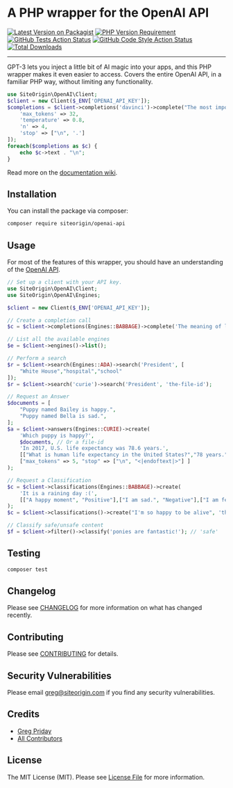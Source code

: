 # A PHP wrapper for the OpenAI API

[![Latest Version on Packagist](https://badgen.net/packagist/v/siteorigin/openai-api)](https://packagist.org/packages/siteorigin/openai-api)
[![PHP Version Requirement](https://badgen.net/packagist/php/siteorigin/openai-api)](https://packagist.org/packages/siteorigin/openai-api)
[![GitHub Tests Action Status](https://github.com/siteorigin/openai-api/actions/workflows/run-tests.yml/badge.svg)](https://github.com/siteorigin/openai-api/actions?query=workflow%3ATests+branch%3Amaster)
[![GitHub Code Style Action Status](https://github.com/siteorigin/openai-api/actions/workflows/php-cs-fixer.yml/badge.svg)](https://github.com/siteorigin/openai-api/actions?query=workflow%3A"Check+%26+fix+styling"+branch%3Amaster)
[![Total Downloads](https://badgen.net/packagist/dt/siteorigin/openai-api)](https://packagist.org/packages/siteorigin/openai-api)

---

GPT-3 lets you inject a little bit of AI magic into your apps, and this PHP wrapper makes it even easier to access. Covers the entire OpenAI API, in a familiar PHP way, without limiting any functionality.

```php
use SiteOrigin\OpenAI\Client;
$client = new Client($_ENV['OPENAI_API_KEY']);
$completions = $client->completions('davinci')->complete("The most important technology for humanity is", [
    'max_tokens' => 32,
    'temperature' => 0.8,
    'n' => 4,
    'stop' => ["\n", '.']
]);
foreach($completions as $c) {
    echo $c->text . "\n";
}
```

Read more on the [documentation wiki](https://github.com/siteorigin/openai-api/wiki).

## Installation

You can install the package via composer:

```bash
composer require siteorigin/openai-api
```

## Usage

For most of the features of this wrapper, you should have an understanding of the [OpenAI API](https://beta.openai.com/docs/api-reference/introduction).

```php
// Set up a client with your API key.
use SiteOrigin\OpenAI\Client;
use SiteOrigin\OpenAI\Engines;

$client = new Client($_ENV['OPENAI_API_KEY']);

// Create a completion call
$c = $client->completions(Engines::BABBAGE)->complete('The meaning of life is: ', [ /* ... */]);

// List all the available engines
$e = $client->engines()->list();

// Perform a search
$r = $client->search(Engines::ADA)->search('President', [
    "White House","hospital","school"
]);
$r = $client->search('curie')->search('President', 'the-file-id');

// Request an Answer
$documents = [
    "Puppy named Bailey is happy.",
    "Puppy named Bella is sad.",
];
$a = $client->answers(Engines::CURIE)->create(
    'Which puppy is happy?',
    $documents, // Or a file-id
    'In 2017, U.S. life expectancy was 78.6 years.',
    [["What is human life expectancy in the United States?","78 years."]],
    ["max_tokens" => 5, "stop" => ["\n", "<|endoftext|>"] ]
);

// Request a Classification
$c = $client->classifications(Engines::BABBAGE)->create(
    'It is a raining day :(',
    [["A happy moment", "Positive"],["I am sad.", "Negative"],["I am feeling awesome", "Positive"]]
);
$c = $client->classifications()->create("I'm so happy to be alive", 'the-file-id');

// Classify safe/unsafe content
$f = $client->filter()->classify('ponies are fantastic!'); // 'safe'
```

## Testing

```bash
composer test
```

## Changelog

Please see [CHANGELOG](CHANGELOG.md) for more information on what has changed recently.

## Contributing

Please see [CONTRIBUTING](.github/CONTRIBUTING.md) for details.

## Security Vulnerabilities

Please email greg@siteorigin.com if you find any security vulnerabilities.

## Credits

- [Greg Priday](https://github.com/gregpriday)
- [All Contributors](../../contributors)

## License

The MIT License (MIT). Please see [License File](LICENSE.md) for more information.
